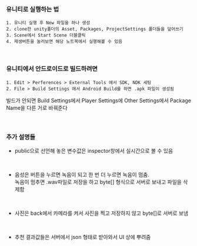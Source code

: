  
### 유니티로 실행하는 법
```
1. 유니티 실행 후 New 파일을 하나 생성
2. clone한 unity폴더의 Asset, Packages, ProjectSettings 폴더들을 덮어쓰기
3. Scene에서 Start Scene 더블클릭
4. 재생버튼을 눌러보면 해당 노트북에서 실행해볼 수 있음
```
<br/>

### 유니티에서 안드로이드로 빌드하려면
```
1. Edit > Perferences > External Tools 에서 SDK, NDK 세팅
2. File > Build Settings 에서 Android Build를 하면 .apk 파일이 생성됨
```

빌드가 안되면 Build Settings에서 Player Settings에
Other Settings에서 Package Name을 다른 거로 바꿔준다
<br/>
<br/>
<br/>

### 추가 설명들

- public으로 선언해 놓은 변수값은 inspector창에서 실시간으로 볼 수 있음    
<br/>
    
- 음성은 버튼을 누르면 녹음이 되고 한 번 더 누르면 녹음이 멈춤.    
녹음이 멈추면 .wav파일로 저장을 하고 byte[] 형식으로 서버로 보내고 파일을 삭제함
<br/>

- 사진은 back에서 카메라를 켜서 사진을 찍고 저장하지 않고 byte[]로 서버로 보냄
<br/>

- 추천 결과값들은 서버에서 json 형태로 받아와서 UI 상에 뿌려줌
<br/>
